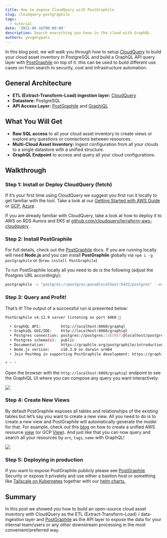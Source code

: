 ```yaml
---
title: How to expose CloudQuery with PostGraphile
slug: cloudquery-postgraphile
tags:
  - tutorial
date: '2022-06-16T00:00:00'
description: Search everything you have in the cloud with GraphQL.
authors: yevgenypats
---
```


In this blog post, we will walk you through how to setup [CloudQuery](https://github.com/cloudquery/cloudquery) to build your cloud asset inventory in PostgreSQL and build a GraphQL API query layer with [PostGraphile](https://github.com/graphile/postgraphile) on top of it. this can be used to build different use cases on from search to security, cost and infrastructure automation.

## **General Architecture**

- **ETL (Extract-Transform-Load) ingestion layer:** [CloudQuery](https://github.com/cloudquery/cloudquery)
- **Datastore:** PostgreSQL
- **API Access Layer:** [PostGraphile](https://github.com/graphile/postgraphile) and [GraphiQL](https://github.com/graphql/graphiql)

## What You Will Get

- **Raw SQL access** to all your cloud asset inventory to create views or explore any questions or connections between resources.
- **Multi-Cloud Asset Inventory:** Ingest configuration from all your clouds to a single datastore with a unified structure.
- **GraphQL Endpoint** to access and query all your cloud configurations.

## Walkthrough

### Step 1: **Install or Deploy CloudQuery (fetch)**

If it’s your first time using CloudQuery we suggest you first run it locally to get familiar with the tool. Take a look at our [Getting Started with AWS Guide](https://docs.cloudquery.io/docs/getting-started/getting-started-with-aws) or [GCP](https://docs.cloudquery.io/docs/getting-started/getting-started-with-gcp), [Azure](https://docs.cloudquery.io/docs/getting-started/getting-started-with-azure) .

If you are already familiar with CloudQuery, take a look at how to deploy it to AWS on RDS Aurora and EKS at [github.com/cloudquery/terraform-aws-cloudquery](https://github.com/cloudquery/terraform-aws-cloudquery) .

### Step 2: Install PostGraphile

For full details, check out the [PostGraphile](https://www.graphile.org/postgraphile/quick-start-guide/) docs. If you are running locally will need **Node.js** and you can install **PostGraphile** globally via `npm i -g postgraphile` or (`brew install PostGraphile`)

To run PostGraphile locally all you need to do is the following (adjust the Postgres URL accordingly):

```bash
postgraphile -c "postgres://postgres:pass@localhost:5432/postgres" --enhance-graphiql --skip-plugins graphile-build:NodePlugin --simple-collections only -p 6060
```

### Step 3: Query and Profit!

That’s it! The output of a successful run is presented below:

```bash
PostGraphile v4.12.9 server listening on port 6060 🚀

  ‣ GraphQL API:         http://localhost:6060/graphql
  ‣ GraphiQL GUI/IDE:    http://localhost:6060/graphiql
  ‣ Postgres connection: postgres://postgres:[SECRET]@localhost/postgres
  ‣ Postgres schema(s):  public
  ‣ Documentation:       https://graphile.org/postgraphile/introduction/
  ‣ Node.js version:     v18.3.0 on darwin arm64
  ‣ Join PostHog in supporting PostGraphile development: https://graphile.org/sponsor/

* * *
```

Open the browser with the `http://localhost:6060/graphiql` endpoint to see the GraphiQL UI where you can compose any query you want interactively:

![](/img/blog/cloudquery-postgraphile/step3.png)

### Step 4: Create New Views

By default PostGraphile exposes all tables and relationships of the existing tables but let’s say you want to create a new view. All you need to do is to create a new view and PostGraphile will automatically generate the model for that. For example, check out this [blog](https://www.cloudquery.io/blog/aws-resources-view) on how to create a unified AWS resource [view](https://github.com/cloudquery/cq-provider-aws/tree/main/views) (or GCP [View](https://github.com/cloudquery/cq-provider-gcp/tree/main/views)). And just like that you can now query and search all your resources by `arn`, `tags`, `name` with GraphQL!

![](/img/blog/cloudquery-postgraphile/step4.png)

### Step 5: Deploying in production

If you want to expose PostGraphile publicly please see [PostGraphile](https://www.graphile.org/postgraphile/security/) Security or expose it privately and use either a bastion host or something like [Tailscale on Kubernetes](https://tailscale.com/kb/1185/kubernetes/) together with our [helm charts.](https://github.com/cloudquery/helm-charts)

## Summary

In this post we showed you how to build an open-source cloud asset inventory with CloudQuery as the ETL (Extract-Transform-Load) / data-ingestion layer and [PostGraphile](https://www.graphile.org/) as the API layer to expose the data for your internal team/users or any other downstream processing in the most convenient/preferred way.
